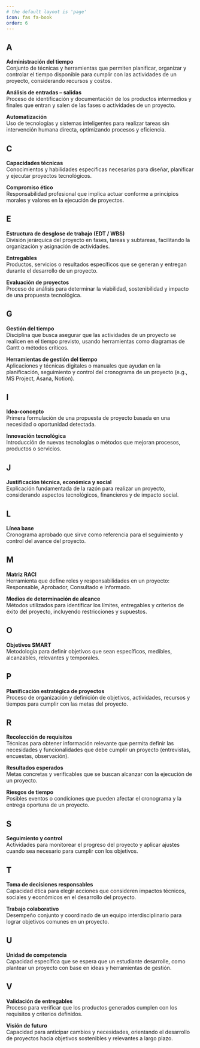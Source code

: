 ```yaml
---
# the default layout is 'page'
icon: fas fa-book
order: 6
---
```

## A

**Administración del tiempo**  
Conjunto de técnicas y herramientas que permiten planificar, organizar y controlar el tiempo disponible para cumplir con las actividades de un proyecto, considerando recursos y costos.

**Análisis de entradas – salidas**  
Proceso de identificación y documentación de los productos intermedios y finales que entran y salen de las fases o actividades de un proyecto.

**Automatización**  
Uso de tecnologías y sistemas inteligentes para realizar tareas sin intervención humana directa, optimizando procesos y eficiencia.

## C

**Capacidades técnicas**  
Conocimientos y habilidades específicas necesarias para diseñar, planificar y ejecutar proyectos tecnológicos.

**Compromiso ético**  
Responsabilidad profesional que implica actuar conforme a principios morales y valores en la ejecución de proyectos.

## E

**Estructura de desglose de trabajo (EDT / WBS)**  
División jerárquica del proyecto en fases, tareas y subtareas, facilitando la organización y asignación de actividades.

**Entregables**  
Productos, servicios o resultados específicos que se generan y entregan durante el desarrollo de un proyecto.

**Evaluación de proyectos**  
Proceso de análisis para determinar la viabilidad, sostenibilidad y impacto de una propuesta tecnológica.

## G

**Gestión del tiempo**  
Disciplina que busca asegurar que las actividades de un proyecto se realicen en el tiempo previsto, usando herramientas como diagramas de Gantt o métodos críticos.

**Herramientas de gestión del tiempo**  
Aplicaciones y técnicas digitales o manuales que ayudan en la planificación, seguimiento y control del cronograma de un proyecto (e.g., MS Project, Asana, Notion).

## I

**Idea-concepto**  
Primera formulación de una propuesta de proyecto basada en una necesidad o oportunidad detectada.

**Innovación tecnológica**  
Introducción de nuevas tecnologías o métodos que mejoran procesos, productos o servicios.

## J

**Justificación técnica, económica y social**  
Explicación fundamentada de la razón para realizar un proyecto, considerando aspectos tecnológicos, financieros y de impacto social.

## L

**Línea base**  
Cronograma aprobado que sirve como referencia para el seguimiento y control del avance del proyecto.

## M

**Matriz RACI**  
Herramienta que define roles y responsabilidades en un proyecto: Responsable, Aprobador, Consultado e Informado.

**Medios de determinación de alcance**  
Métodos utilizados para identificar los límites, entregables y criterios de éxito del proyecto, incluyendo restricciones y supuestos.

## O

**Objetivos SMART**  
Metodología para definir objetivos que sean específicos, medibles, alcanzables, relevantes y temporales.

## P

**Planificación estratégica de proyectos**  
Proceso de organización y definición de objetivos, actividades, recursos y tiempos para cumplir con las metas del proyecto.

## R

**Recolección de requisitos**  
Técnicas para obtener información relevante que permita definir las necesidades y funcionalidades que debe cumplir un proyecto (entrevistas, encuestas, observación).

**Resultados esperados**  
Metas concretas y verificables que se buscan alcanzar con la ejecución de un proyecto.

**Riesgos de tiempo**  
Posibles eventos o condiciones que pueden afectar el cronograma y la entrega oportuna de un proyecto.

## S

**Seguimiento y control**  
Actividades para monitorear el progreso del proyecto y aplicar ajustes cuando sea necesario para cumplir con los objetivos.

## T

**Toma de decisiones responsables**  
Capacidad ética para elegir acciones que consideren impactos técnicos, sociales y económicos en el desarrollo del proyecto.

**Trabajo colaborativo**  
Desempeño conjunto y coordinado de un equipo interdisciplinario para lograr objetivos comunes en un proyecto.

## U

**Unidad de competencia**  
Capacidad específica que se espera que un estudiante desarrolle, como plantear un proyecto con base en ideas y herramientas de gestión.

## V

**Validación de entregables**  
Proceso para verificar que los productos generados cumplen con los requisitos y criterios definidos.

**Visión de futuro**  
Capacidad para anticipar cambios y necesidades, orientando el desarrollo de proyectos hacia objetivos sostenibles y relevantes a largo plazo.
